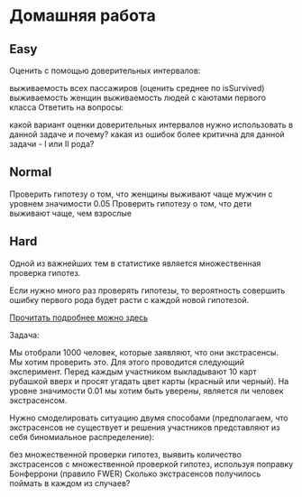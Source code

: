 # Домашняя работа

## Easy

Оценить с помощью доверительных интервалов:

выживаемость всех пассажиров (оценить среднее по isSurvived)
выживаемость женщин
выживаемость людей с каютами первого класса
Ответить на вопросы:

какой вариант оценки доверительных интервалов нужно использовать в данной задаче и почему?
какая из ошибок более критична для данной задачи - I или II рода?

## Normal

Проверить гипотезу о том, что женщины выживают чаще мужчин с уровнем значимости 0.05
Проверить гипотезу о том, что дети выживают чаще, чем взрослые

## Hard

Одной из важнейших тем в статистике является множественная проверка гипотез.

Если нужно много раз проверять гипотезы, то вероятность совершить ошибку первого рода будет расти с каждой новой гипотезой.

[Прочитать подробнее можно здесь](https://ru.wikipedia.org/wiki/%D0%9F%D0%BE%D0%BF%D1%80%D0%B0%D0%B2%D0%BA%D0%B0_%D0%BD%D0%B0_%D0%BC%D0%BD%D0%BE%D0%B6%D0%B5%D1%81%D1%82%D0%B2%D0%B5%D0%BD%D0%BD%D1%83%D1%8E_%D0%BF%D1%80%D0%BE%D0%B2%D0%B5%D1%80%D0%BA%D1%83_%D0%B3%D0%B8%D0%BF%D0%BE%D1%82%D0%B5%D0%B7)

Задача:

Мы отобрали 1000 человек, которые заявляют, что они экстрасенсы. Мы хотим проверить это. Для этого проводится следующий эксперимент. Перед каждым участником выкладывают 10 карт рубашкой вверх и просят угадать цвет карты (красный или черный). На уровне значимости 0.01 мы хотим быть уверены, является ли человек экстрасенсом.

Нужно смоделировать ситуацию двумя способами (предполагаем, что экстрасенсов не существует и решения участников представляют из себя биномиальное распределение):

без множественной проверки гипотез, выявить количество экстрасенсов
с множественной проверкой гипотез, используя поправку Бонферрони (правило FWER)
Сколько экстрасенсов получилось поймать в каждом из случаев?
